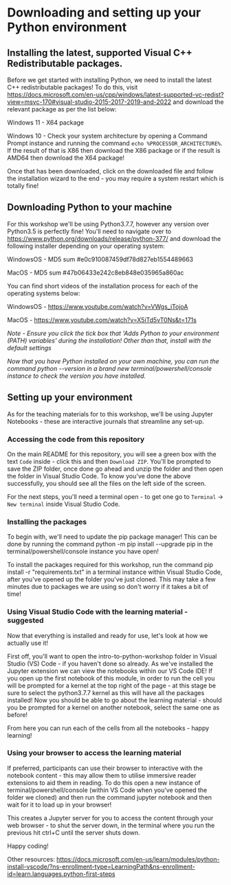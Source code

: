 # Downloading and setting up your Python environment

## Installing the latest, supported Visual C++ Redistributable packages.

Before we get started with installing Python, we need to install the latest C++ redistributable packages! To do this, visit https://docs.microsoft.com/en-us/cpp/windows/latest-supported-vc-redist?view=msvc-170#visual-studio-2015-2017-2019-and-2022 and download the relevant package as per the list below:

Windows 11 - X64 package

Windows 10 - Check your system architecture by opening a Command Prompt instance and running the command `echo %PROCESSOR_ARCHITECTURE%`. If the result of that is X86 then download the X86 package or if the result is AMD64 then download the X64 package!

Once that has been downloaded, click on the downloaded file and follow the installation wizard to the end - you may require a system restart which is totally fine!

## Downloading Python to your machine
For this workshop we'll be using Python3.7.7, however any version over Python3.5 is perfectly fine! You'll need to navigate over to https://www.python.org/downloads/release/python-377/ and download the following installer depending on your operating system:

WindowsOS - MD5 sum #e0c910087459df78d827eb1554489663

MacOS - MD5 sum #47b06433e242c8eb848e035965a860ac

You can find short videos of the installation process for each of the operating systems below:

WindowsOS - https://www.youtube.com/watch?v=VWgs_iTojoA

MacOS - https://www.youtube.com/watch?v=X5iTd5vT0Ns&t=171s

*Note - Ensure you click the tick box that 'Adds Python to your environment (PATH) variables' during the installation! Other than that, install with the default settings*

*Now that you have Python installed on your own machine, you can run the command python --version in a brand new terminal/powershell/console instance to check the version you have installed.*

## Setting up your environment
As for the teaching materials for to this workshop, we'll be using Jupyter Notebooks - these are interactive journals that streamline any set-up.

### Accessing the code from this repository
On the main README for this repository, you will see a green box with the text `Code` inside - click this and then `Download ZIP`. You'll be prompted to save the ZIP folder, once done go ahead and unzip the folder and then open the folder in Visual Studio Code. To know you've done the above successfully, you should see all the files on the left side of the screen.

For the next steps, you'll need a terminal open - to get one go to `Terminal` -> `New terminal` inside Visual Studio Code.

### Installing the packages
To begin with, we'll need to update the pip package manager! This can be done by running the command python -m pip install --upgrade pip in the terminal/powershell/console instance you have open!

To install the packages required for this workshop, run the command pip install -r "requirements.txt" in a terminal instance within Visual Studio Code, after you've opened up the folder you've just cloned. This may take a few minutes due to packages we are using so don't worry if it takes a bit of time!

### Using Visual Studio Code with the learning material - suggested
Now that everything is installed and ready for use, let's look at how we actually use it!

First off, you'll want to open the intro-to-python-workshop folder in Visual Studio (VS) Code - if you haven't done so already. As we've installed the Jupyter extension we can view the notebooks within our VS Code IDE! If you open up the first notebook of this module, in order to run the cell you will be prompted for a kernel at the top right of the page - at this stage be sure to select the python3.7.7 kernel as this will have all the packages installed! Now you should be able to go about the learning material - should you be prompted for a kernel on another notebook, select the same one as before!

From here you can run each of the cells from all the notebooks - happy learning!

### Using your browser to access the learning material
If preferred, participants can use their browser to interactive with the notebook content - this may allow them to utilise immersive reader extensions to aid them in reading. To do this open a new instance of terminal/powershell/console (within VS Code when you've opened the folder we cloned) and then run the command jupyter notebook and then wait for it to load up in your browser!

This creates a Jupyter server for you to access the content through your web browser - to shut the server down, in the terminal where you run the previous hit ctrl+C until the server shuts down.

Happy coding!

Other resources: https://docs.microsoft.com/en-us/learn/modules/python-install-vscode/?ns-enrollment-type=LearningPath&ns-enrollment-id=learn.languages.python-first-steps

